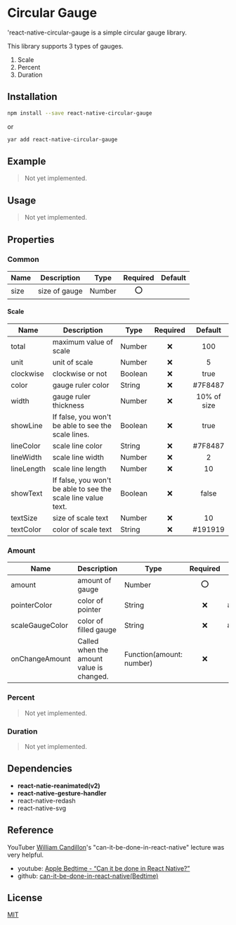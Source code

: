 # Circular Gauge

'react-native-circular-gauge is a simple circular gauge library.

This library supports 3 types of gauges.

1. Scale
2. Percent
3. Duration

## Installation

```sh
npm install --save react-native-circular-gauge
```

or

```sh
yar add react-native-circular-gauge
```

## Example

> Not yet implemented.

## Usage

> Not yet implemented.

## Properties

### Common

| Name | Description   | Type   | Required | Default |
| ---- | ------------- | ------ | :------: | :-----: |
| size | size of gauge | Number |   ⭕️    |         |

#### Scale

| Name       | Description                                                   | Type    | Required |   Default   |
| ---------- | ------------------------------------------------------------- | ------- | :------: | :---------: |
| total      | maximum value of scale                                        | Number  |    ❌    |     100     |
| unit       | unit of scale                                                 | Number  |    ❌    |      5      |
| clockwise  | clockwise or not                                              | Boolean |    ❌    |    true     |
| color      | gauge ruler color                                             | String  |    ❌    |   #7F8487   |
| width      | gauge ruler thickness                                         | Number  |    ❌    | 10% of size |
| showLine   | If false, you won't be able to see the scale lines.           | Boolean |    ❌    |    true     |
| lineColor  | scale line color                                              | String  |    ❌    |   #7F8487   |
| lineWidth  | scale line width                                              | Number  |    ❌    |      2      |
| lineLength | scale line length                                             | Number  |    ❌    |     10      |
| showText   | If false, you won't be able to see the scale line value text. | Boolean |    ❌    |    false    |
| textSize   | size of scale text                                            | Number  |    ❌    |     10      |
| textColor  | color of scale text                                           | String  |    ❌    |   #191919   |

### Amount

| Name            | Description                              | Type                     | Required | Default |
| --------------- | ---------------------------------------- | ------------------------ | :------: | :-----: |
| amount          | amount of gauge                          | Number                   |   ⭕️    |         |
| pointerColor    | color of pointer                         | String                   |    ❌    | #FFA500 |
| scaleGaugeColor | color of filled gauge                    | String                   |    ❌    | #FFE5B4 |
| onChangeAmount  | Called when the amount value is changed. | Function(amount: number) |    ❌    |  null   |

### Percent

> Not yet implemented.

### Duration

> Not yet implemented.

## Dependencies

- **react-natie-reanimated(v2)**
- **react-native-gesture-handler**
- react-native-redash
- react-native-svg

## Reference

YouTuber [William Candillon](https://www.youtube.com/c/wcandillon)'s "can-it-be-done-in-react-native" lecture was very helpful.

- youtube: [Apple Bedtime - “Can it be done in React Native?”](https://www.youtube.com/watch?v=Ek1RAFAFqdA)
- github: [can-it-be-done-in-react-native(Bedtime)](https://github.com/wcandillon/can-it-be-done-in-react-native/tree/master/season4/src/Bedtime)

## License

[MIT](https://choosealicense.com/licenses/mit/)
